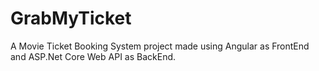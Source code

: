 # GrabMyTicket
A Movie Ticket Booking System project made using Angular as FrontEnd and ASP.Net Core Web API as BackEnd.
